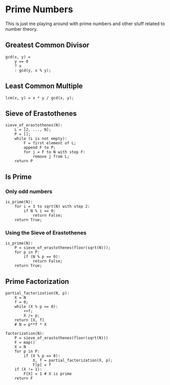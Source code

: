 # Prime Numbers

This is just me playing around with prime numbers and other stuff related to number theory.

## Greatest Common Divisor

```plain
gcd(x, y) =
    y == 0
    ? x
    : gcd(y, x % y);
```

## Least Common Multiple

```plain
lcm(x, y) = x * y / gcd(x, y);
```

## Sieve of Erastothenes

```plain
sieve_of_erastothenes(N):
    L = [2, ..., N];
    P = [];
    while (L is not empty):
        F = first element of L;
        append F to P;
        for j = F to N with step F:
            remove j from L;
    return P
```

## Is Prime

### Only odd numbers

```plain
is_prime(N):
    for i = 3 to sqrt(N) with step 2:
        if N % i == 0:
            return False;
    return True;
```

### Using the Sieve of Erastothenes

```plain
is_prime(N):
    P = sieve_of_erastothenes(floor(sqrt(N)));
    for p in P:
        if (N % p == 0):
            return False;
    return True;
```

## Prime Factorization

```plain
partial_factorization(N, p):
    X = N
    f = 0;
    while (X % p == 0):
        ++f;
        X /= p;
    return [X, f]
    # N = p**f * X

factorization(N):
    P = sieve_of_erastothenes(floor(sqrt(N)))
    F = map()
    X = N
    for p in P:
        if (X % p == 0):
            X, f = partial_factorization(X, p);
            F[p] = f
    if (X != 1):
        F[X] = 1 # X is prime
    return F
```

